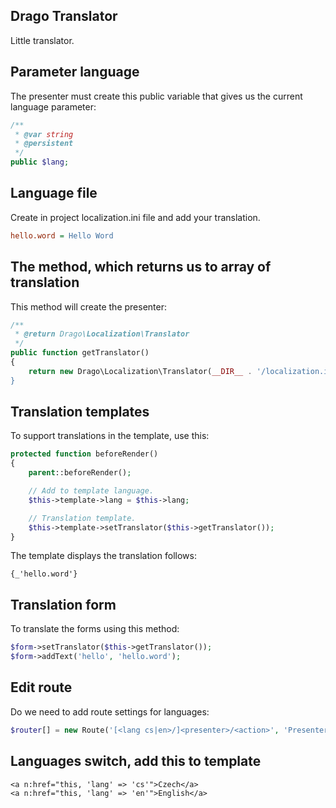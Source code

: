 ## Drago Translator

Little translator.

## Parameter language

The presenter must create this public variable that gives us the current language parameter:

```php
/**
 * @var string
 * @persistent
 */
public $lang;
```

## Language file

Create in project localization.ini file and add your translation.

```ini
hello.word = Hello Word
```

## The method, which returns us to array of translation

This method will create the presenter:

```php
/**
 * @return Drago\Localization\Translator
 */
public function getTranslator()
{
	return new Drago\Localization\Translator(__DIR__ . '/localization.ini);
}
```

## Translation templates

To support translations in the template, use this:

```php
protected function beforeRender()
{
	parent::beforeRender();

	// Add to template language.
	$this->template->lang = $this->lang;

	// Translation template.
	$this->template->setTranslator($this->getTranslator());
}
```

The template displays the translation follows:

```latte
{_'hello.word'}
```

## Translation form

To translate the forms using this method:

```php
$form->setTranslator($this->getTranslator());
$form->addText('hello', 'hello.word');
```

## Edit route

Do we need to add route settings for languages:

```php
$router[] = new Route('[<lang cs|en>/]<presenter>/<action>', 'Presenter:default');
```

## Languages switch, add this to template

```latte
<a n:href="this, 'lang' => 'cs'">Czech</a>
<a n:href="this, 'lang' => 'en'">English</a>
```

